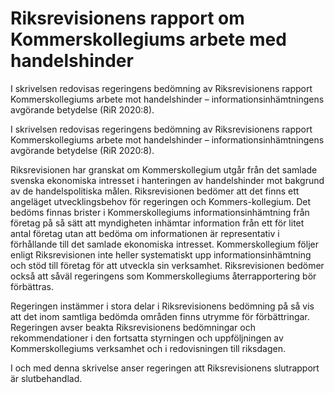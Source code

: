 # Riksrevisionens rapport om Kommerskollegiums arbete med handelshinder

I skrivelsen redovisas regeringens bedömning av Riksrevisionens rapport Kommerskollegiums arbete mot handelshinder – informationsinhämtningens avgörande betydelse (RiR 2020:8).

I skrivelsen redovisas regeringens bedömning av Riksrevisionens rapport Kommerskollegiums arbete mot handelshinder – informationsinhämtningens avgörande betydelse (RiR 2020:8).

Riksrevisionen har granskat om Kommerskollegium utgår från det samlade svenska ekonomiska intresset i hanteringen av handelshinder mot bakgrund av de handelspolitiska målen. Riksrevisionen bedömer att det finns ett angeläget utvecklingsbehov för regeringen och Kommers-kollegium. Det bedöms finnas brister i Kommerskollegiums informationsinhämtning från företag på så sätt att myndigheten inhämtar information från ett för litet antal företag utan att bedöma om informationen är representativ i förhållande till det samlade ekonomiska intresset. Kommerskollegium följer enligt Riksrevisionen inte heller systematiskt upp informationsinhämtning och stöd till företag för att utveckla sin verksamhet. Riksrevisionen bedömer också att såväl regeringens som Kommerskollegiums återrapportering bör förbättras.

Regeringen instämmer i stora delar i Riksrevisionens bedömning på så vis att det inom samtliga bedömda områden finns utrymme för förbättringar. Regeringen avser beakta Riksrevisionens bedömningar och rekommendationer i den fortsatta styrningen och uppföljningen av Kommerskollegiums verksamhet och i redovisningen till riksdagen.

I och med denna skrivelse anser regeringen att Riksrevisionens slutrapport är slutbehandlad.
